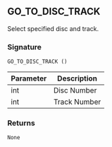 ## GO\_TO\_DISC\_TRACK

Select specified disc and track.


### Signature

`GO_TO_DISC_TRACK ()`


| Parameter | Description |
| --- | --- |
| int | Disc Number |
| int | Track Number |


### Returns

`None`